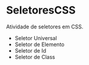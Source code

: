 # SeletoresCSS
Atividade de seletores em CSS.
  - Seletor Universal
  - Seletor de Elemento
  - Seletor de Id
  - Seletor de Class
